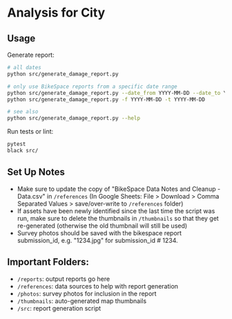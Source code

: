 # Analysis for City

## Usage

Generate report:
```bash
# all dates
python src/generate_damage_report.py

# only use BikeSpace reports from a specific date range
python src/generate_damage_report.py --date_from YYYY-MM-DD --date_to YYYY-MM-DD
python src/generate_damage_report.py -f YYYY-MM-DD -t YYYY-MM-DD

# see also
python src/generate_damage_report.py --help
```

Run tests or lint:
```bash
pytest
black src/
```

## Set Up Notes

- Make sure to update the copy of "BikeSpace Data Notes and Cleanup - Data.csv" in `/references` (In Google Sheets: File > Download > Comma Separated Values > save/over-write to `/references` folder)
- If assets have been newly identified since the last time the script was run, make sure to delete the thumbnails in `/thumbnails` so that they get re-generated (otherwise the old thumbnail will still be used)
- Survey photos should be saved with the bikespace report submission_id, e.g. "1234.jpg" for submission_id # 1234.


## Important Folders:

- `/reports`: output reports go here
- `/references`: data sources to help with report generation
- `/photos`: survey photos for inclusion in the report
- `/thumbnails`: auto-generated map thumbnails
- `/src`: report generation script
